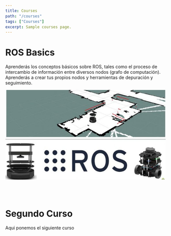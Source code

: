 ```yaml
---
title: Courses
path: "/courses"
tags: ["Courses"]
excerpt: Sample courses page.
---
```


# ROS Basics

Aprenderás los conceptos básicos sobre ROS, tales como el proceso de intercambio de información entre diversos nodos (grafo de computación). Aprenderás a crear tus propios nodos y herramientas de depuración y seguimiento.

[![Image](../posts/course1/ros_basics.jpg)](/actros.github.io/course1)

<br><br>

# Segundo Curso

Aqui ponemos el siguiente curso
